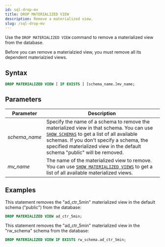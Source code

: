 ```yaml
---
id: sql-drop-mv
title: DROP MATERIALIZED VIEW
description: Remove a materialized view.
slug: /sql-drop-mv
---
```

<head>
  <link rel="canonical" href="https://docs.risingwave.com/docs/current/sql-drop-mv/" />
</head>

Use the `DROP MATERIALIZED VIEW` command to remove a materialized view from the database.

Before you can remove a materialzied view, you must remove all its dependent materialzied views.

## Syntax

```sql
DROP MATERIALIZED VIEW [ IF EXISTS ] [schema_name.]mv_name;
```


## Parameters

|Parameter                  | Description           |
|---------------------------|-----------------------|
|*schema_name*                   |Specify the name of a schema to remove the materialized view in that schema. You can use [`SHOW SCHEMAS`](sql-show-schemas.md) to get a list of all available schemas. If you don't specify a schema, the specified materialized view in the default schema "public" will be removed.|
|*mv_name*                       |The name of the materialized view to remove. You can use [`SHOW MATERIALIZED VIEWS`](sql-show-mv.md) to get a list of all available materialized views.|



## Examples

This statement removes the "ad_ctr_5min" materialized view in the default schema ("public") from the database:

```sql
DROP MATERIALIZED VIEW ad_ctr_5min;
```

This statement removes the "ad_ctr_5min" materialized view in the "rw_schema" schema from the database:

```sql
DROP MATERIALIZED VIEW IF EXISTS rw_schema.ad_ctr_5min;
```
